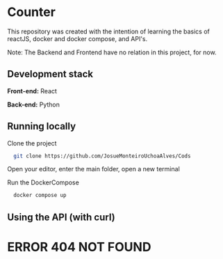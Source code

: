 # Counter

This repository was created with the intention of learning the basics of reactJS, docker and docker compose, and API's.

Note: The Backend and Frontend have no relation in this project, for now.
## Development stack

**Front-end:** React

**Back-end:** Python


## Running locally

Clone the project

```bash
  git clone https://github.com/JosueMonteiroUchoaAlves/Cods
```

Open your editor, enter the main folder, open a new terminal

Run the DockerCompose
```bash
  docker compose up
```



## Using the API (with curl)

# ERROR 404 NOT FOUND

